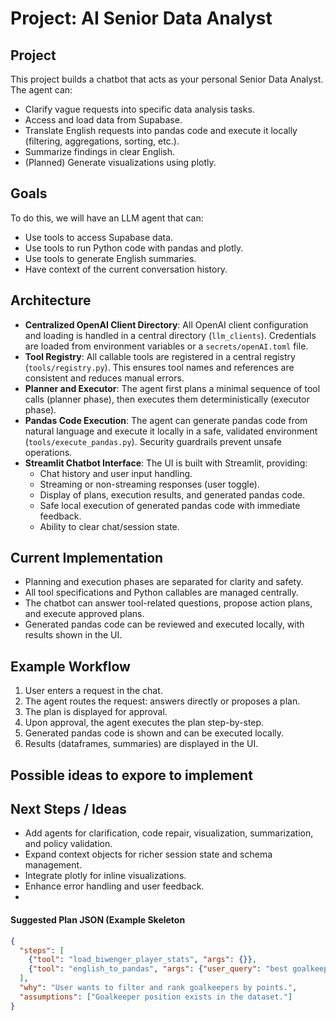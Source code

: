 # Project: AI Senior Data Analyst

## Project
This project builds a chatbot that acts as your personal Senior Data Analyst. The agent can:
- Clarify vague requests into specific data analysis tasks.
- Access and load data from Supabase.
- Translate English requests into pandas code and execute it locally (filtering, aggregations, sorting, etc.).
- Summarize findings in clear English.
- (Planned) Generate visualizations using plotly.

## Goals
To do this, we will have an LLM agent that can:
- Use tools to access Supabase data.
- Use tools to run Python code with pandas and plotly.
- Use tools to generate English summaries.
- Have context of the current conversation history.

## Architecture
- **Centralized OpenAI Client Directory**: All OpenAI client configuration and loading is handled in a central directory (`llm_clients`). Credentials are loaded from environment variables or a `secrets/openAI.toml` file.
- **Tool Registry**: All callable tools are registered in a central registry (`tools/registry.py`). This ensures tool names and references are consistent and reduces manual errors.
- **Planner and Executor**: The agent first plans a minimal sequence of tool calls (planner phase), then executes them deterministically (executor phase).
- **Pandas Code Execution**: The agent can generate pandas code from natural language and execute it locally in a safe, validated environment (`tools/execute_pandas.py`). Security guardrails prevent unsafe operations.
- **Streamlit Chatbot Interface**: The UI is built with Streamlit, providing:
  - Chat history and user input handling.
  - Streaming or non-streaming responses (user toggle).
  - Display of plans, execution results, and generated pandas code.
  - Safe local execution of generated pandas code with immediate feedback.
  - Ability to clear chat/session state.

## Current Implementation
- Planning and execution phases are separated for clarity and safety.
- All tool specifications and Python callables are managed centrally.
- The chatbot can answer tool-related questions, propose action plans, and execute approved plans.
- Generated pandas code can be reviewed and executed locally, with results shown in the UI.

## Example Workflow
1. User enters a request in the chat.
2. The agent routes the request: answers directly or proposes a plan.
3. The plan is displayed for approval.
4. Upon approval, the agent executes the plan step-by-step.
5. Generated pandas code is shown and can be executed locally.
6. Results (dataframes, summaries) are displayed in the UI.

## Possible ideas to expore to implement

## Next Steps / Ideas
- Add agents for clarification, code repair, visualization, summarization, and policy validation.
- Expand context objects for richer session state and schema management.
- Integrate plotly for inline visualizations.
- Enhance error handling and user feedback.
-

#### Suggested Plan JSON (Example Skeleton
```json
{
  "steps": [
    {"tool": "load_biwenger_player_stats", "args": {}},
    {"tool": "english_to_pandas", "args": {"user_query": "best goalkeeper by total points", "table": "biwenger_player_stats"}}
  ],
  "why": "User wants to filter and rank goalkeepers by points.",
  "assumptions": ["Goalkeeper position exists in the dataset."]
}
```